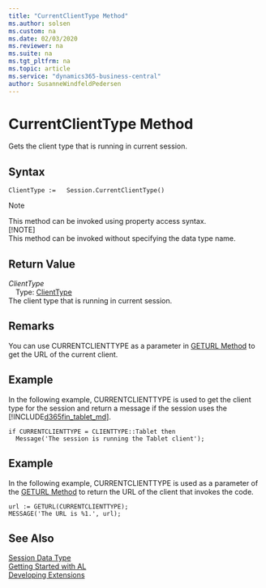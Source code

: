 ```yaml
---
title: "CurrentClientType Method"
ms.author: solsen
ms.custom: na
ms.date: 02/03/2020
ms.reviewer: na
ms.suite: na
ms.tgt_pltfrm: na
ms.topic: article
ms.service: "dynamics365-business-central"
author: SusanneWindfeldPedersen
---
```

[//]: # (START>DO_NOT_EDIT)
[//]: # (IMPORTANT:Do not edit any of the content between here and the END>DO_NOT_EDIT.)
[//]: # (Any modifications should be made in the .xml files in the ModernDev repo.)
# CurrentClientType Method
Gets the client type that is running in current session.


## Syntax
```
ClientType :=   Session.CurrentClientType()
```
> [!NOTE]  
> This method can be invoked using property access syntax.  
> [!NOTE]  
> This method can be invoked without specifying the data type name.  


## Return Value
*ClientType*  
&emsp;Type: [ClientType](../clienttype/clienttype-option.md)  
The client type that is running in current session.  


[//]: # (IMPORTANT: END>DO_NOT_EDIT)

## Remarks  
 You can use CURRENTCLIENTTYPE as a parameter in [GETURL Method](../../methods/devenv-geturl-method.md) to get the URL of the current client.  

## Example  
 In the following example, CURRENTCLIENTTYPE is used to get the client type for the session and return a message if the session uses the [!INCLUDE[d365fin_tablet_md](../../includes/d365fin_tablet_md.md)].  

```  
if CURRENTCLIENTTYPE = CLIENTTYPE::Tablet then  
  Message('The session is running the Tablet client');  
```  

## Example  
 In the following example, CURRENTCLIENTTYPE is used as a parameter of the [GETURL Method](../../methods/devenv-geturl-method.md) to return the URL of the client that invokes the code.  

```  
url := GETURL(CURRENTCLIENTTYPE);  
MESSAGE('The URL is %1.', url);  
```  


## See Also
[Session Data Type](session-data-type.md)  
[Getting Started with AL](../../devenv-get-started.md)  
[Developing Extensions](../../devenv-dev-overview.md)